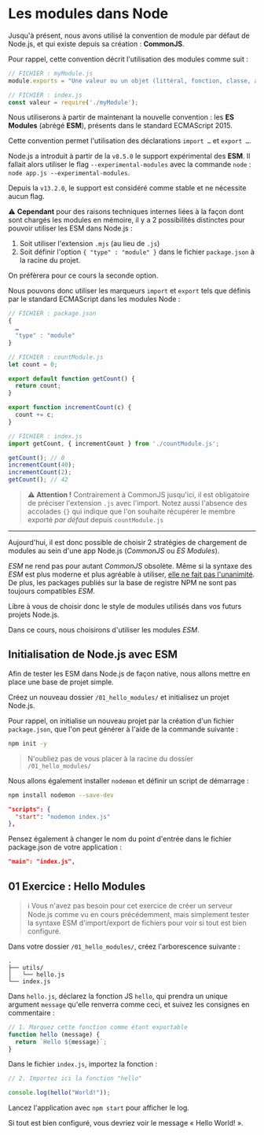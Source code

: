 # Les modules dans Node

Jusqu'à présent, nous avons utilisé la convention de module par défaut de Node.js, et qui existe depuis sa création : **CommonJS**.

Pour rappel, cette convention décrit l'utilisation des modules comme suit :

```js
// FICHIER : myModule.js
module.exports = "Une valeur ou un objet (littéral, fonction, classe, array …)";

// FICHIER : index.js
const valeur = require('./myModule');
```

Nous utiliserons à partir de maintenant la nouvelle convention : les **ES Modules** (abrégé **ESM**), présents dans le standard ECMAScript 2015.

Cette convention permet l'utilisation des déclarations `import …` et `export …`.

Node.js a introduit à partir de la `v8.5.0` le support expérimental des **ESM**. Il fallait alors utiliser le flag `--experimental-modules` avec la commande `node` : `node app.js --experimental-modules`.

Depuis la `v13.2.0`, le support est considéré comme stable et ne nécessite aucun flag.

⚠️ **Cependant** pour des raisons techniques internes liées à la façon dont sont chargés les modules en mémoire, il y a 2 possibilités distinctes pour pouvoir utiliser les ESM dans Node.js :

1. Soit utiliser l'extension `.mjs` (au lieu de `.js`)
2. Soit définir l'option `{ "type" : "module" }` dans le fichier `package.json` à la racine du projet.

On préfèrera pour ce cours la seconde option.

Nous pouvons donc utiliser les marqueurs `import` et `export` tels que définis par le standard ECMAScript dans les modules Node :

```js
// FICHIER : package.json
{
  …
  "type" : "module"
}
```

```javascript
// FICHIER : countModule.js
let count = 0;

export default function getCount() {
  return count;
}

export function incrementCount(c) {
  count += c;
}
```

```javascript
// FICHIER : index.js
import getCount, { incrementCount } from './countModule.js';

getCount(); // 0
incrementCount(40);
incrementCount(2);
getCount(); // 42
```

> **⚠️ Attention !**
> Contrairement à CommonJS jusqu'ici, il est obligatoire de préciser l'extension `.js` avec l'import.
> Notez aussi l'absence des accolades `{}` qui indique que l'on souhaite récupérer le membre exporté _par défaut_ depuis `countModule.js`

---

Aujourd'hui, il est donc possible de choisir 2 stratégies de chargement de modules au sein d'une app Node.js (*CommonJS* ou *ES Modules*).

*ESM* ne rend pas pour autant *CommonJS* obsolète. Même si la syntaxe des *ESM* est plus moderne et plus agréable à utiliser, [elle ne fait pas l'unanimité](https://gist.github.com/joepie91/bca2fda868c1e8b2c2caf76af7dfcad3). De plus, les packages publiés sur la base de registre NPM ne sont pas toujours compatibles *ESM*.

Libre à vous de choisir donc le style de modules utilisés dans vos futurs projets Node.js.

Dans ce cours, nous choisirons d'utiliser les modules *ESM*.
## Initialisation de Node.js avec ESM

Afin de tester les ESM dans Node.js de façon native, nous allons mettre en place une base de projet simple.

Créez un nouveau dossier `/01_hello_modules/` et initialisez un projet Node.js.

Pour rappel, on initialise un nouveau projet par la création d'un fichier `package.json`, que l'on peut générer à l'aide de la commande suivante :

```bash
npm init -y
```
> N'oubliez pas de vous placer à la racine du dossier `/01_hello_modules/`

Nous allons également installer `nodemon` et définir un script de démarrage :

```bash
npm install nodemon --save-dev
```

```json
"scripts": {
  "start": "nodemon index.js"
},
```

Pensez également à changer le nom du point d'entrée dans le fichier package.json de votre application :

```json
"main": "index.js",
```

## 01 Exercice : Hello Modules

> ℹ Vous n'avez pas besoin pour cet exercice de créer un serveur Node.js comme vu en cours précédemment, mais simplement tester la syntaxe ESM d'import/export de fichiers pour voir si tout est bien configuré.

Dans votre dossier `/01_hello_modules/`, créez l'arborescence suivante :

```
.
├── utils/
│   └── hello.js
└── index.js
```

Dans `hello.js`, déclarez la fonction JS `hello`, qui prendra un unique argument `message` qu'elle renverra comme ceci, et suivez les consignes en commentaire  :

```js
// 1. Marquez cette fonction comme étant exportable
function hello (message) {
  return `Hello ${message}`;
}
```

Dans le fichier `index.js`, importez la fonction :

```js
// 2. Importez ici la fonction "hello"

console.log(hello("World!"));
```

Lancez l'application avec `npm start` pour afficher le log.

Si tout est bien configuré, vous devriez voir le message « Hello World! ».
